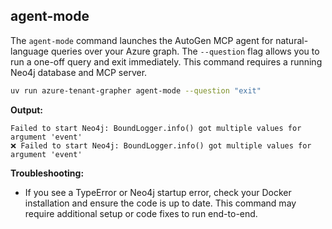 ## agent-mode

The `agent-mode` command launches the AutoGen MCP agent for natural-language queries over your Azure graph. The `--question` flag allows you to run a one-off query and exit immediately. This command requires a running Neo4j database and MCP server.

```bash
uv run azure-tenant-grapher agent-mode --question "exit"
```

**Output:**
```text
Failed to start Neo4j: BoundLogger.info() got multiple values for argument 'event'
❌ Failed to start Neo4j: BoundLogger.info() got multiple values for argument 'event'
```

**Troubleshooting:**
- If you see a TypeError or Neo4j startup error, check your Docker installation and ensure the code is up to date. This command may require additional setup or code fixes to run end-to-end.
